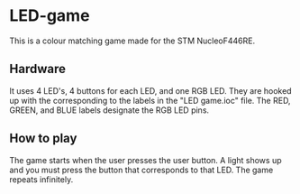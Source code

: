 # LED-game
This is a colour matching game made for the STM NucleoF446RE.

## Hardware
It uses 4 LED's, 4 buttons for each LED, and one RGB LED. They are hooked up with the corresponding to the labels in the "LED game.ioc" file. The RED, GREEN, and BLUE labels designate the RGB LED pins.

## How to play
The game starts when the user presses the user button. A light shows up and you must press the button that corresponds to that LED. The game repeats infinitely.

